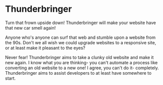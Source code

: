 # Thunderbringer
Turn that frown upside down!  Thunderbringer will make your website have that new car smell again!

Anyone who's anyone can surf that web and stumble upon a website from the 90s.  Don't we all wish we could upgrade websites to a responsive site, or at least make it pleasant to the eyes?

Never fear!  Thunderbringer aims to take a clunky old website and make it new again.  I know what you are thinking- you can't automate a process like converting an old website to a new one!  I agree, you can't do it- completely.  Thunderbringer aims to assist developers to at least have somewhere to start.
